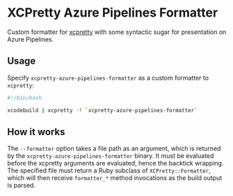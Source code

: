 # XCPretty Azure Pipelines Formatter

Custom formatter for [xcpretty](https://github.com/supermarin/xcpretty) with some syntactic sugar for presentation on Azure Pipelines. 

## Usage

Specify `xcpretty-azure-pipelines-formatter` as a custom formatter to `xcpretty`:

```bash
#!/bin/bash

xcodebuild | xcpretty -f `xcpretty-azure-pipelines-formatter`
```

## How it works

The `--formatter` option takes a file path as an argument, which is returned by the `xcpretty-azure-pipelines-formatter` binary. It must be evaluated before the xcpretty arguments are evaluated, hence the backtick wrapping. The specified file must return a Ruby subclass of `XCPretty::Formatter`, which will then receive `formatter_*` method invocations as the build output is parsed.
